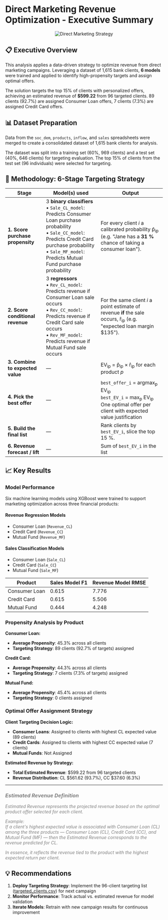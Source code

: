 # Direct Marketing Revenue Optimization - Executive Summary

<p align="center">
  <img src="https://miro.medium.com/v2/resize:fit:367/format:webp/1*DbTurClYzPthFSM8ZDfUmw.jpeg" alt="Direct Marketing Strategy">
</p>

## 📋 **Executive Overview**

This analysis applies a data-driven strategy to optimize revenue from direct marketing campaigns. Leveraging a dataset of 1,615 bank clients, **6 models** were trained and applied to identify high-propensity targets and assign optimal offers.

The solution targets the top 15% of clients with personalized offers, achieving an estimated revenue of **$599.22** from 96 targeted clients. 89 clients (92.7%) are assigned Consumer Loan offers, 7 clients (7.3%) are assigned Credit Card offers.

## 📊 **Dataset Preparation**
Data from the `soc_dem`, `products`, `inflow`, and `sales` spreadsheets were merged to create a consolidated dataset of 1,615 bank clients for analysis.

The dataset was split into a training set (60%, 969 clients) and a test set (40%, 646 clients) for targeting evaluation. The top 15% of clients from the test set (96 individuals) were selected for targeting.

## 🔬 **Methodology: 6-Stage Targeting Strategy**

| Stage                            | Model(s) used                                                                     | Output                                                                                                        |
| -------------------------------- | ------------------------------------------------------------------------------------------ | ------------------------------------------------------------------------------------------------------------------------------ |
| **1. Score purchase propensity** | 3 **binary classifiers**<br> • `Sale_CL_model`: Predicts Consumer Loan purchase probability <br> • `Sale_CC_model`: Predicts Credit Card purchase probability <br> • `Sale_MF_model`: Predicts Mutual Fund purchase probability | For every client *i* a calibrated probability p̂<sub>ip</sub> (e.g. "Jane has a **31 %** chance of taking a consumer loan").    |
| **2. Score conditional revenue** | 3 **regressors**<br> • `Rev_CL_model`: Predicts revenue if Consumer Loan sale occurs<br> • `Rev_CC_model`: Predicts revenue if Credit Card sale occurs <br> • `Rev_MF_model`: Predicts revenue if Mutual Fund sale occurs           | For the same client *i* a point estimate of revenue **if** the sale occurs, r̂<sub>ip</sub> (e.g. "expected loan margin \$135"). |
| **3. Combine to expected value** | —                                                                    | EV<sub>ip</sub> = p̂<sub>ip</sub> × r̂<sub>ip</sub> for each product *p*                                                |
| **4. Pick the best offer**       | —                                                                        | `best_offer_i` = argmax<sub>p</sub> EV<sub>ip</sub> <br>`best_EV_i` = max<sub>p</sub> EV<sub>ip</sub> <br>One optimal offer per client with expected value justification                         |
| **5. Build the final list**      | —                                                                   | Rank clients by `best_EV_i`, slice the top 15 %.                                                                               |
| **6. Revenue forecast / lift**   | —                                                                           | Sum of `best_EV_i` in the list                                                                                                 |


## 📈 **Key Results**

### Model Performance
Six machine learning models using XGBoost were trained to support marketing optimization across three financial products:
#### Revenue Regression Models
- Consumer Loan (`Revenue_CL`)
- Credit Card (`Revenue_CC`)
- Mutual Fund (`Revenue_MF`)
#### Sales Classification Models
- Consumer Loan (`Sale_CL`)
- Credit Card (`Sale_CC`)
- Mutual Fund (`Sale_MF`)

| Product | Sales Model F1 | Revenue Model RMSE |
|---------|----------------|-------------------|
| Consumer Loan | 0.615 | 7.776 |
| Credit Card | 0.615 | 5.506 |
| Mutual Fund | 0.444 | 4.248 |

### Propensity Analysis by Product

**Consumer Loan:**
  - **Average Propensity**: 45.3% across all clients
  - **Targeting Strategy**: 89 clients (92.7% of targets) assigned

**Credit Card:**
  - **Average Propensity**: 44.3% across all clients
  - **Targeting Strategy**: 7 clients (7.3% of targets) assigned

**Mutual Fund:**
  - **Average Propensity**: 45.4% across all clients
  - **Targeting Strategy**: 0 clients assigned

### Optimal Offer Assignment Strategy

**Client Targeting Decision Logic:**
- **Consumer Loans**: Assigned to clients with highest CL expected value (89 clients)
- **Credit Cards**: Assigned to clients with highest CC expected value (7 clients)
- **Mutual Funds**: Not Assigned

**Estimated Revenue by Strategy:**
- **Total Estimated Revenue**: $599.22 from 96 targeted clients
- **Revenue Distribution**: CL $561.62 (93.7%), CC $37.60 (6.3%)

---

### <span style="color: gray;">*Estimated Revenue Definition*</span>  

<span style="color: gray;">*Estimated Revenue represents the projected revenue based on the optimal product offer selected for each client.*</span>

<span style="color: gray;">*Example:*  
*If a client's highest expected value is associated with Consumer Loan (CL) among the three products — Consumer Loan (CL), Credit Card (CC), and Mutual Fund (MF) — then the Estimated Revenue corresponds to the revenue predicted for CL.*</span>

<span style="color: gray;">*In essence, it reflects the revenue tied to the product with the highest expected return per client.*</span>


## 💡 **Recommendations**
1. **Deploy Targeting Strategy**: Implement the 96-client targeting list ([targeted_clients.csv](./targeted_clients.csv)) for next campaign
2. **Monitor Performance**: Track actual vs. estimated revenue for model validation
3. **Iterate Models**: Retrain with new campaign results for continuous improvement
